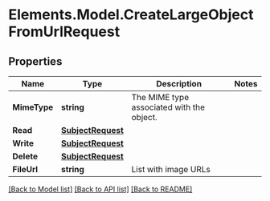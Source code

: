 # Elements.Model.CreateLargeObjectFromUrlRequest

## Properties

Name | Type | Description | Notes
------------ | ------------- | ------------- | -------------
**MimeType** | **string** | The MIME type associated with the object. | 
**Read** | [**SubjectRequest**](SubjectRequest.md) |  | 
**Write** | [**SubjectRequest**](SubjectRequest.md) |  | 
**Delete** | [**SubjectRequest**](SubjectRequest.md) |  | 
**FileUrl** | **string** | List with image URLs | 

[[Back to Model list]](../README.md#documentation-for-models) [[Back to API list]](../README.md#documentation-for-api-endpoints) [[Back to README]](../README.md)

